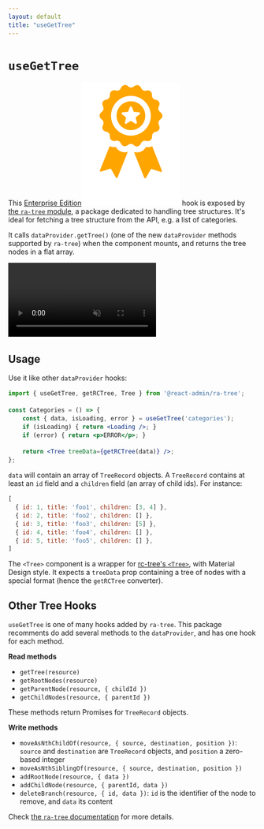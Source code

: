 ```yaml
---
layout: default
title: "useGetTree"
---
```


# `useGetTree`

This [Enterprise Edition](https://marmelab.com/ra-enterprise)<img class="icon" src="./img/premium.svg" /> hook is exposed by [the `ra-tree` module](https://marmelab.com/ra-enterprise/modules/ra-tree), a package dedicated to handling tree structures. It's ideal for fetching a tree structure from the API, e.g. a list of categories.

It calls `dataProvider.getTree()` (one of the new `dataProvider` methods supported by `ra-tree`) when the component mounts, and returns the tree nodes in a flat array.

<video controls autoplay playsinline muted loop>
  <source src="https://marmelab.com/ra-enterprise/modules/assets/ra-tree-overview.webm" type="video/webm" />
  <source src="https://marmelab.com/ra-enterprise/modules/assets/ra-tree-overview.mp4" type="video/mp4" />
  Your browser does not support the video tag.
</video>

## Usage

Use it like other `dataProvider` hooks:

```jsx
import { useGetTree, getRCTree, Tree } from '@react-admin/ra-tree';

const Categories = () => {
    const { data, isLoading, error } = useGetTree('categories');
    if (isLoading) { return <Loading />; }
    if (error) { return <p>ERROR</p>; }

    return <Tree treeData={getRCTree(data)} />;
};
```

`data` will contain an array of `TreeRecord` objects. A `TreeRecord` contains at least an `id` field and a `children` field (an array of child ids). For instance:

```js
[
  { id: 1, title: 'foo1', children: [3, 4] },
  { id: 2, title: 'foo2', children: [] },
  { id: 3, title: 'foo3', children: [5] },
  { id: 4, title: 'foo4', children: [] },
  { id: 5, title: 'foo5', children: [] },
]
 ```

 The `<Tree>` component is a wrapper for [rc-tree's `<Tree>`](https://github.com/react-component/tree#tree-props), with Material Design style. It expects a `treeData` prop containing a tree of nodes with a special format (hence the `getRCTree` converter).

## Other Tree Hooks

`useGetTree` is one of many hooks added by `ra-tree`. This package recomments do add several methods to the `dataProvider`, and has one hook for each method.

**Read methods**

-   `getTree(resource)`
-   `getRootNodes(resource)`
-   `getParentNode(resource, { childId })`
-   `getChildNodes(resource, { parentId })`

These methods return Promises for `TreeRecord` objects.

**Write methods**

-   `moveAsNthChildOf(resource, { source, destination, position })`: `source` and `destination` are `TreeRecord` objects, and `position` a zero-based integer
-   `moveAsNthSiblingOf(resource, { source, destination, position })`
-   `addRootNode(resource, { data })`
-   `addChildNode(resource, { parentId, data })`
-   `deleteBranch(resource, { id, data })`: `id` is the identifier of the node to remove, and `data` its content

Check [the `ra-tree` documentation](https://marmelab.com/ra-enterprise/modules/ra-tree) for more details.